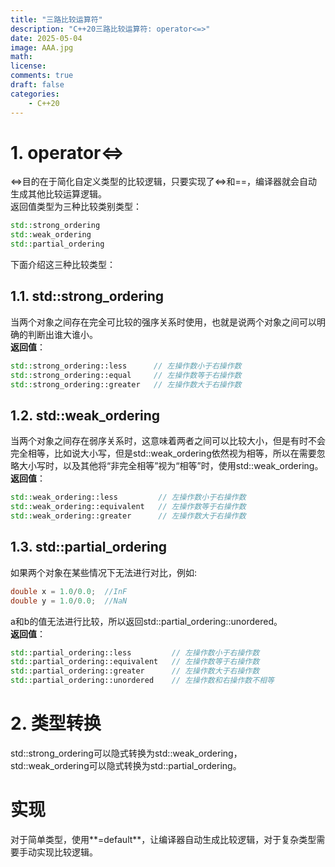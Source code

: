 ```yaml
---
title: "三路比较运算符"
description: "C++20三路比较运算符: operator<=>"
date: 2025-05-04
image: AAA.jpg
math: 
license: 
comments: true
draft: false
categories:
    - C++20
---
```


# 1. operator<=>
<=>目的在于简化自定义类型的比较逻辑，只要实现了<=>和==，编译器就会自动生成其他比较运算逻辑。   
返回值类型为三种比较类别类型：  
```cpp 
std::strong_ordering 
std::weak_ordering  
std::partial_ordering   
```  
下面介绍这三种比较类型：

## 1.1. std::strong_ordering
当两个对象之间存在完全可比较的强序关系时使用，也就是说两个对象之间可以明确的判断出谁大谁小。      
**返回值**：       
```cpp
std::strong_ordering::less      // 左操作数小于右操作数   
std::strong_ordering::equal     // 左操作数等于右操作数
std::strong_ordering::greater   // 左操作数大于右操作数
```
## 1.2. std::weak_ordering
当两个对象之间存在弱序关系时，这意味着两者之间可以比较大小，但是有时不会完全相等，比如说大小写，但是std::weak_ordering依然视为相等，所以在需要忽略大小写时，以及其他将“非完全相等”视为“相等”时，使用std::weak_ordering。     
**返回值**：
```cpp
std::weak_ordering::less         // 左操作数小于右操作数   
std::weak_ordering::equivalent   // 左操作数等于右操作数
std::weak_ordering::greater      // 左操作数大于右操作数
```
## 1.3. std::partial_ordering 
如果两个对象在某些情况下无法进行对比，例如:      
```cpp
double x = 1.0/0.0;  //InF
double y = 1.0/0.0;  //NaN
```
a和b的值无法进行比较，所以返回std::partial_ordering::unordered。          
**返回值**：    
```cpp
std::partial_ordering::less         // 左操作数小于右操作数   
std::partial_ordering::equivalent   // 左操作数等于右操作数
std::partial_ordering::greater      // 左操作数大于右操作数
std::partial_ordering::unordered    // 左操作数和右操作数不相等
```

# 2. 类型转换
std::strong_ordering可以隐式转换为std::weak_ordering，  
std::weak_ordering可以隐式转换为std::partial_ordering。

# 实现
对于简单类型，使用**=default**，让编译器自动生成比较逻辑，对于复杂类型需要手动实现比较逻辑。






